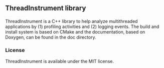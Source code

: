 ## ThreadInstrument library </p>

 ThreadInstrument is a C++ library to help analyze multithreaded applications by (1) profiling activities and (2) logging events. The build and install system is based on CMake and the documentation, based on Doxygen, can be found in the doc directory.
	
### License

ThreadInstrument is available under the MIT license.
